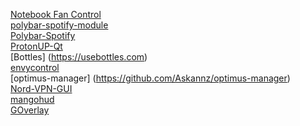 [Notebook Fan Control](https://github.com/nbfc-linux/nbfc-linux) <br>
[polybar-spotify-module](https://github.com/mihirlad55/polybar-spotify-module) <br>
[Polybar-Spotify](https://github.com/PrayagS/polybar-spotify) <br>
[ProtonUP-Qt](https://davidotek.github.io/protonup-qt/) <br>
[Bottles] (https://usebottles.com) <br>
[envycontrol](https://github.com/geminis3/envycontrol) <br>
[optimus-manager] (https://github.com/Askannz/optimus-manager) <br>
[Nord-VPN-GUI](https://github.com/vfosterm/NordVPN-NetworkManager-Gui) <br>
[mangohud](https://github.com/flightlessmango/MangoHud) <br>
[GOverlay](https://github.com/benjamimgois/goverlay)
